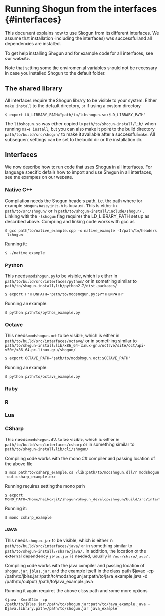 Running Shogun from the interfaces     {#interfaces}
==================================

This document explains how to use Shogun from its different interfaces. We
assume that installation (including the interfaces) was successful and all
dependencies are installed.

To get help installing Shogun and for example code for all interfaces, see our
website.

Note that setting some the enviromental variables should not be necessary in case
you installed Shogun to the default folder.

## The shared library
All interfaces require the Shogun library to be visible to your system. Either
`make install` to the default directory, or if using a custom directory

	$ export LD_LIBRARY_PATH="path/to/libshogun.so:$LD_LIBRARY_PATH"

The `libshogun.so` was either copied to `path/to/shogun-install/lib/` when
running `make install`, but you can also make it point to the build directory
 `path/to/build/src/shogun/` to make it available after a successful `make`.
All subsequent settings can be set to the build dir or the installation dir.

## Interfaces

We now describe how to run code that uses Shogun in all interfaces. For language
specific defails how to import and use Shogun in all interfaces, see the
examples on our website.

### Native C++
Compilation needs the Shogun headers path, i.e. the path where for example `shogun/base/init.h` is located. This is either in `path/to/src/shogun/` or in `path/to/shogun-install/include/shogun/` . Linking  with the `-lshogun` flag requires the LD_LIBRARY_PATH set up as described above.
Compiling and linking code works with gcc as

    $ gcc path/to/native_example.cpp -o native_example -I/path/to/headers -lshogun

Running it:

    $ ./native_example

### Python
This needs `modshogun.py` to be visible, which is either in `path/to/build/src/interfaces/python/` or in something similar to `path/to/shogun-install/lib/python2.7/dist-packages/`

    $ export PYTHONPATH="path/to/modshogun.py:$PYTHONPATH"

Running an example:

    $ python path/to/python_example.py

### Octave
This needs `modshogun.oct` to be visible, which is either in `path/to/build/src/interfaces/octave/` or in something similar to `path/to/shogun-install/lib/x86_64-linux-gnu/octave/site/oct/api-v50+/x86_64-pc-linux-gnu/shogun/`

    $ export OCTAVE_PATH="path/to/modshogun.oct:$OCTAVE_PATH"

Running an example:

    $ python path/to/octave_example.py

### Ruby

### R

### Lua

### CSharp
This needs `modshogun.dll` to be visible, which is either in `path/to/build/src/interfaces/csharp` or in something similar to `path/to/shogun-install/lib/cli/shogun/`

Compiling code works with the mono C# compiler and passing location of the above file

    $ mcs path/to/csharp_example.cs /lib:path/to/modshogun.dll/r:modshogun -out:csharp_example.exe

Running requires setting the mono path

    $ export MONO_PATH=/home/heiko/git/shogun/shogun_develop/shogun/build/src/interfaces/csharp_modular:$MONO_PATH

Running it:

    $ mono csharp_example

### Java
This needs `shogun.jar` to be visible, which is either in `path/to/build/src/interfaces/java/` or in something similar to `path/to/shogun-install//share/java/` .
In addition, the location of the external dependency `jblas.jar` is needed,
usually in `/usr/share/java/` .

Compiling code works with the java compiler and passing location of `shogun.jar`,
`jblas.jar`, and the example itself in the class path
    $javac -cp /path/to/jblas.jar:/path/to/modshogun.jar:path/to/java_example.java -d /path/to/output/ /path/to/java_example.java
					
Running it again requires the above class path and some more options

    $java -Xmx1024m -cp /path/to/jblas.jar:/path/to/shogun.jar:path/to/java_example.java -Djava.library.path=/path/to/shogun.jar java_example
